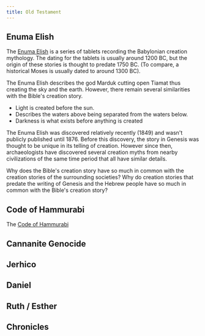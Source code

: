 ```yaml
---
title: Old Testament
---
```


<RedTitleBar
  title="Old Testament"
/>

## Enuma Elish

The [Enuma Elish](https://biologos.org/articles/genesis-1-and-a-babylonian-creation-story/) is a series of tablets recording the Babylonian creation mythology. The dating for the tablets is usually around 1200 BC, but the origin of these stories is thought to predate 1750 BC. (To compare, a historical Moses is usually dated to around 1300 BC).

The Enuma Elish describes the god Marduk cutting open Tiamat thus creating the sky and the earth. However, there remain several similarities with the Bible's creation story.

- Light is created before the sun.
- Describes the waters above being separated from the waters below.
- Darkness is what exists before anything is created

The Enuma Elish was discovered relatively recently (1849) and wasn't publicly published until 1876. Before this discovery, the story in Genesis was thought to be unique in its telling of creation. However since then, archaeologists have discovered several creation myths from nearby civilizations of the same time period that all have similar details.

Why does the Bible's creation story have so much in common with the creation stories of the surrounding societies? Why do creation stories that predate the writing of Genesis and the Hebrew people have so much in common with the Bible's creation story?

## Code of Hammurabi

The [Code of Hammurabi](https://www.history.com/topics/ancient-history/hammurabi)

## Cannanite Genocide

## Jerhico

## Daniel

## Ruth / Esther

## Chronicles